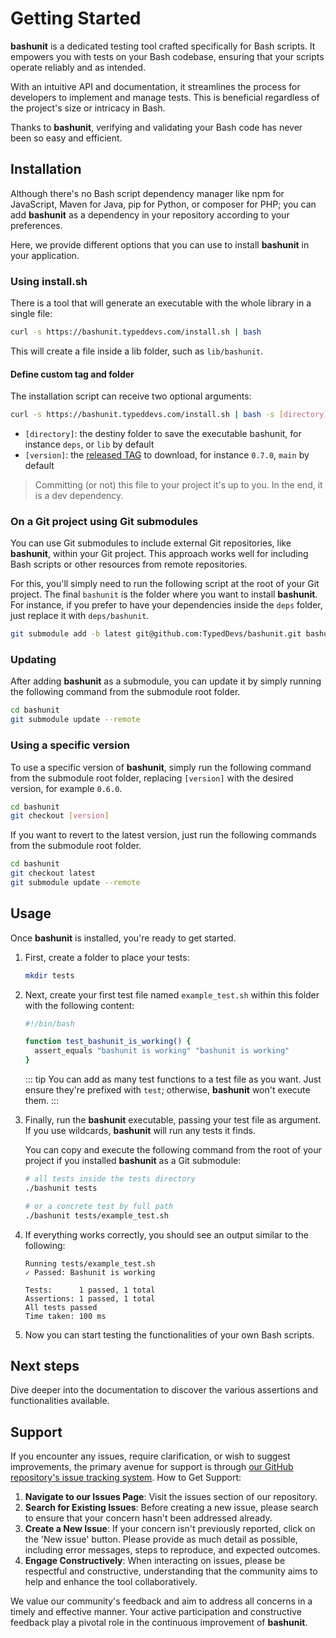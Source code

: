 # Getting Started

**bashunit** is a dedicated testing tool crafted specifically for Bash scripts. It empowers you with tests on your Bash codebase, ensuring that your scripts operate reliably and as intended.

With an intuitive API and documentation, it streamlines the process for developers to implement and manage tests. This is beneficial regardless of the project's size or intricacy in Bash.

Thanks to **bashunit**, verifying and validating your Bash code has never been so easy and efficient.

## Installation

Although there's no Bash script dependency manager like npm for JavaScript, Maven for Java, pip for Python, or composer for PHP;
you can add **bashunit** as a dependency in your repository according to your preferences.

Here, we provide different options that you can use to install **bashunit** in your application.

### Using install.sh

There is a tool that will generate an executable with the whole library in a single file:

```bash
curl -s https://bashunit.typeddevs.com/install.sh | bash
```

This will create a file inside a lib folder, such as `lib/bashunit`.

#### Define custom tag and folder

The installation script can receive two optional arguments:

```bash
curl -s https://bashunit.typeddevs.com/install.sh | bash -s [directory] [version]
```
- `[directory]`: the destiny folder to save the executable bashunit, for instance `deps`, or `lib` by default
- `[version]`: the [released TAG](https://github.com/TypedDevs/bashunit/releases) to download, for instance `0.7.0`, `main` by default

> Committing (or not) this file to your project it's up to you. In the end, it is a dev dependency.
>
### On a Git project using Git submodules

You can use Git submodules to include external Git repositories, like **bashunit**, within your Git project.
This approach works well for including Bash scripts or other resources from remote repositories.

For this, you'll simply need to run the following script at the root of your Git project.
The final `bashunit` is the folder where you want to install **bashunit**.
For instance, if you prefer to have your dependencies inside the `deps` folder, just replace it with `deps/bashunit`.
```bash
git submodule add -b latest git@github.com:TypedDevs/bashunit.git bashunit
```

### Updating

After adding **bashunit** as a submodule, you can update it by simply running the following command from the submodule root folder.
```bash
cd bashunit
git submodule update --remote
```

### Using a specific version

To use a specific version of **bashunit**, simply run the following command from the submodule root folder, replacing `[version]` with the desired version, for example `0.6.0`.
```bash
cd bashunit
git checkout [version]
```

If you want to revert to the latest version, just run the following commands from the submodule root folder.
```bash
cd bashunit
git checkout latest
git submodule update --remote
```

## Usage

Once **bashunit** is installed, you're ready to get started.

1.  First, create a folder to place your tests:
    ```bash
    mkdir tests
    ```

2.  Next, create your first test file named `example_test.sh` within this folder with the following content:
    ```bash
    #!/bin/bash

    function test_bashunit_is_working() {
      assert_equals "bashunit is working" "bashunit is working"
    }
    ```
    ::: tip
    You can add as many test functions to a test file as you want.
    Just ensure they're prefixed with `test`; otherwise, **bashunit** won't execute them.
    :::

3.  Finally, run the **bashunit** executable, passing your test file as argument.
    If you use wildcards, **bashunit** will run any tests it finds.

    You can copy and execute the following command from the root of your project if you installed **bashunit** as a Git submodule:
    ```bash
    # all tests inside the tests directory
    ./bashunit tests

    # or a concrete test by full path
    ./bashunit tests/example_test.sh
    ```

4.  If everything works correctly, you should see an output similar to the following:
    ```text
    Running tests/example_test.sh
    ✓ Passed: Bashunit is working

    Tests:      1 passed, 1 total
    Assertions: 1 passed, 1 total
    All tests passed
    Time taken: 100 ms
    ```

5.  Now you can start testing the functionalities of your own Bash scripts.

## Next steps

Dive deeper into the documentation to discover the various assertions and functionalities available.

## Support

If you encounter any issues, require clarification, or wish to suggest improvements, the primary avenue for support is through [our GitHub repository's issue tracking system](https://github.com/TypedDevs/bashunit/issues).
How to Get Support:

1.  **Navigate to our Issues Page**:
    Visit the issues section of our repository.
2.  **Search for Existing Issues**:
    Before creating a new issue, please search to ensure that your concern hasn't been addressed already.
3.  **Create a New Issue**:
    If your concern isn't previously reported, click on the 'New issue' button.
    Please provide as much detail as possible, including error messages, steps to reproduce, and expected outcomes.
4.  **Engage Constructively**:
    When interacting on issues, please be respectful and constructive, understanding that the community aims to help and enhance the tool collaboratively.

We value our community's feedback and aim to address all concerns in a timely and effective manner.
Your active participation and constructive feedback play a pivotal role in the continuous improvement of **bashunit**.
